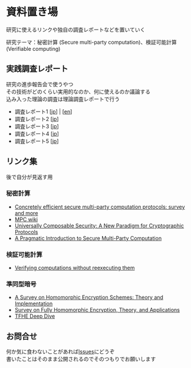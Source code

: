 # 資料置き場

研究に使えるリンクや独自の調査レポートなどを置いていく

研究テーマ：秘密計算 (Secure multi-party computation)、検証可能計算 (Verifiable computing)

## 実践調査レポート

研究の進歩報告会で使うやつ  
その技術がどのくらい実用的なのか、何に使えるのか議論する  
込み入った理論の調査は理論調査レポートで行う  

- 調査レポート1 [[jp](./docs/jp/slide1.md)] | [[en](./docs/en/slide1.md)]
- 調査レポート2 [[jp](./docs/jp/slide2.md)]
- 調査レポート3 [[jp](./docs/jp/slide3.md)]
- 調査レポート4 [[jp](./docs/jp/slide4.md)]
- 調査レポート5 [[jp](./docs/jp/slide5.md)]

## リンク集

後で自分が見返す用

### 秘密計算
- [Concretely efficient secure multi-party computation protocols: survey and more](https://sands.edpsciences.org/articles/sands/full_html/2022/01/sands20210001/sands20210001.html)
- [MPC wiki](https://wiki.mpcalliance.org/)
- [Universally Composable Security: A New Paradigm for Cryptographic Protocols](https://eprint.iacr.org/2000/067.pdf)
- [A Pragmatic Introduction to Secure Multi-Party Computation](https://www.cs.virginia.edu/~evans/pragmaticmpc/pragmaticmpc.pdf)

### 検証可能計算
- [Verifying computations without reexecuting them](https://dl.acm.org/doi/pdf/10.1145/2641562)

### 準同型暗号
- [A Survey on Homomorphic Encryption Schemes: Theory and Implementation](https://arxiv.org/pdf/1704.03578.pdf)
- [Survey on Fully Homomorphic Encryption, Theory, and Applications](https://eprint.iacr.org/2022/1602.pdf)
- [TFHE Deep Dive](https://www.zama.ai/post/tfhe-deep-dive-part-1)

## お問合せ
何か気に食わないことがあれば[Issues](https://github.com/DSSS-Lab/survey_al21022_toma/issues)にどうぞ  
書いたことはそのまま公開されるのでそのつもりでお願いします  
